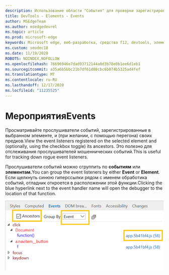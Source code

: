 ```yaml
---
description: Использование области "События" для проверки зарегистрированных прослушивателей событий на странице
title: DevTools - Elements - Events
author: MSEdgeTeam
ms.author: msedgedevrel
ms.topic: article
ms.prod: microsoft-edge
keywords: Microsoft edge, веб-разработка, средства f12, devtools, элементы, прослушиватели событий, обработчики событий
ms.custom: seodec18
ms.date: 11/19/2020
ROBOTS: NOINDEX,NOFOLLOW
ms.openlocfilehash: 76696946e7dad93712144a0d3b78e0b1ee6d1eb1
ms.sourcegitcommit: a35a6b5bbc21b7df61d08cbc6b074b5325ad4fef
ms.translationtype: MT
ms.contentlocale: ru-RU
ms.lasthandoff: 12/17/2020
ms.locfileid: "11235525"
---
```

# <span data-ttu-id="eb799-104">Мероприятия</span><span class="sxs-lookup"><span data-stu-id="eb799-104">Events</span></span> 

<span data-ttu-id="eb799-105">Просматривайте прослушиватели событий, зарегистрированные в выбранном элементе, и (при желании, с помощью перегона) своих предков.</span><span class="sxs-lookup"><span data-stu-id="eb799-105">View the event listeners registered on the selected element and (optionally, using the checkbox toggle) its ancestors.</span></span> <span data-ttu-id="eb799-106">Это полезно для отслеживания прослушивателей мошеннических событий.</span><span class="sxs-lookup"><span data-stu-id="eb799-106">This is useful for tracking down rogue event listeners.</span></span> 

<span data-ttu-id="eb799-107">Прослушиватели событий можно сгруппить по **событиям** или **элементам.**</span><span class="sxs-lookup"><span data-stu-id="eb799-107">You can group the event listeners by either **Event** or **Element**.</span></span> <span data-ttu-id="eb799-108">Если щелкнуть синюю гиперссылки рядом с именем обработика событий, отладник откроется в расположении этой функции.</span><span class="sxs-lookup"><span data-stu-id="eb799-108">Clicking the blue hyperlink next to the event handler name will open the debugger to the location of that function.</span></span>

![Области событий](../media/elements_events.png)
